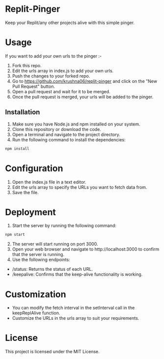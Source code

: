 # Replit-Pinger

Keep your Replit/any other projects alive with this simple pinger.

# Usage

If you want to add your own urls to the pinger :-
1. Fork this repo.
2. Edit the urls array in index.js to add your own urls.
3. Push the changes to your forked repo.
4. Go to https://github.com/krushna06/replit-pinger and click on the "New Pull Request" button.
5. Open a pull request and wait for it to be merged.
6. Once the pull request is merged, your urls will be added to the pinger.

## Installation

1. Make sure you have Node.js and npm installed on your system.
2. Clone this repository or download the code.
3. Open a terminal and navigate to the project directory.
4. Run the following command to install the dependencies:

```bash
npm install
```

# Configuration

1. Open the index.js file in a text editor.
2. Edit the urls array to specify the URLs you want to fetch data from.
3. Save the file.

# Deployment
1. Start the server by running the following command:

```bash
npm start
```

2. The server will start running on port 3000.
3. Open your web browser and navigate to http://localhost:3000 to confirm that the server is running.
4. Use the following endpoints:

-   /status: Returns the status of each URL.
-   /keepalive: Confirms that the keep-alive functionality is working.

# Customization

-   You can modify the fetch interval in the setInterval call in the keepReplAlive function.
-   Customize the URLs in the urls array to suit your requirements.

# License

This project is licensed under the MIT License.

